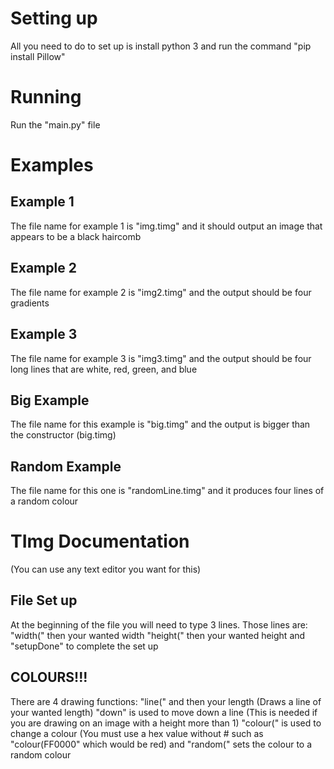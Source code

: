 <h1>Setting up</h1>
All you need to do to set up is install python 3 and run the command "pip install Pillow"

<h1>Running</h1>
Run the "main.py" file

<h1>Examples</h1>
<h2>Example 1</h1>
The file name for example 1 is "img.timg" and it should output an image that appears to be a black haircomb

<h2>Example 2</h2>
The file name for example 2 is "img2.timg" and the output should be four gradients

<h2>Example 3</h2>
The file name for example 3 is "img3.timg" and the output should be four long lines that are white, red, green, and blue

<h2>Big Example</h2>
The file name for this example is "big.timg" and the output is bigger than the constructor (big.timg)

<h2>Random Example</h2>
The file name for this one is "randomLine.timg" and it produces four lines of a random colour

<h1>TImg Documentation</h1>
(You can use any text editor you want for this)

<h2>File Set up</h2>
At the beginning of the file you will need to type 3 lines.
Those lines are:
"width(" then your wanted width
"height(" then your wanted height
and "setupDone" to complete the set up

<h2>COLOURS!!!</h2>
There are 4 drawing functions:
"line(" and then your length (Draws a line of your wanted length)
"down" is used to move down a line (This is needed if you are drawing on an image with a height more than 1)
"colour(" is used to change a colour (You must use a hex value without # such as "colour(FF0000" which would be red)
and "random(" sets the colour to a random colour
